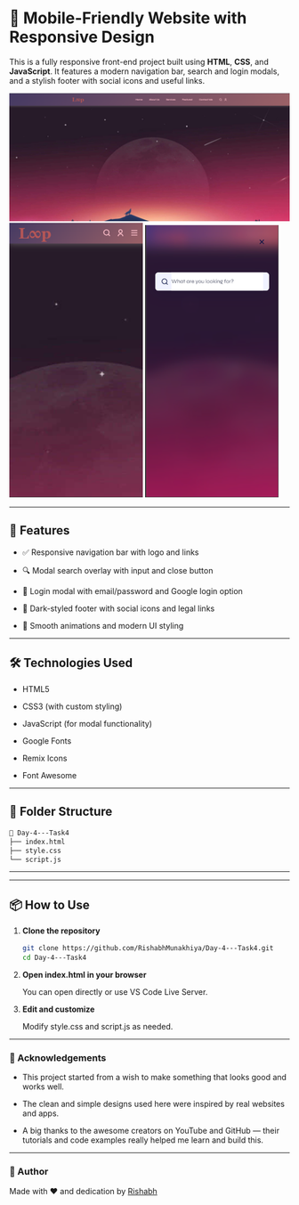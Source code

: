 # 📱 Mobile-Friendly Website with Responsive Design

This is a fully responsive front-end project built using **HTML**, **CSS**, and **JavaScript**. It features a modern navigation bar, search and login modals, and a stylish footer with social icons and useful links.

<img src="home.png" alt="view" width="600"  />

<img src="image.png" alt="view" width="240"/>
<img src="image-1.png" alt="view" width="240"/>


----

## 🚀 Features

- ✅ Responsive navigation bar with logo and links

- 🔍 Modal search overlay with input and close button
- 🔐 Login modal with email/password and Google login option
- 🌙 Dark-styled footer with social icons and legal links
- 🎨 Smooth animations and modern UI styling

---

## 🛠️ Technologies Used

- HTML5

- CSS3 (with custom styling)
- JavaScript (for modal functionality)
- Google Fonts
- Remix Icons
- Font Awesome

---

## 📁 Folder Structure

```
📁 Day-4---Task4
├── index.html
├── style.css
└── script.js
```
---

---

## 📦 How to Use

1. **Clone the repository**
   ```bash
   git clone https://github.com/RishabhMunakhiya/Day-4---Task4.git
   cd Day-4---Task4
   ```
2. **Open index.html in your browser**

    You can open directly or use VS Code Live Server.


3. **Edit and customize**

    Modify style.css and script.js as needed.

---

### 🎉 Acknowledgements

- This project started from a wish to make something that looks good and works well.

- The clean and simple designs used here were inspired by real websites and apps.

- A big thanks to the awesome creators on YouTube and GitHub — their tutorials and code examples really helped me learn and build this.



---
### 🙌 Author
Made with ❤️ and dedication by [Rishabh](https://github.com/RishabhMunakhiya)
 